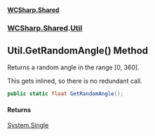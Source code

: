#### [WCSharp\.Shared](README.md 'README')
### [WCSharp\.Shared](WCSharp.Shared.md 'WCSharp\.Shared').[Util](WCSharp.Shared.Util.md 'WCSharp\.Shared\.Util')

## Util\.GetRandomAngle\(\) Method

Returns a random angle in the range \[0, 360\]\.

This gets inlined, so there is no redundant call.

```csharp
public static float GetRandomAngle();
```

#### Returns
[System\.Single](https://learn.microsoft.com/en-us/dotnet/api/system.single 'System\.Single')